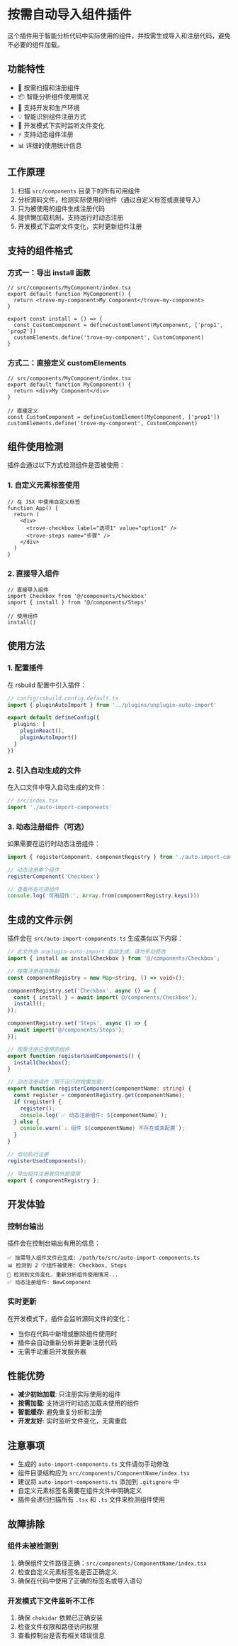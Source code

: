 # 按需自动导入组件插件

这个插件用于智能分析代码中实际使用的组件，并按需生成导入和注册代码，避免不必要的组件加载。

## 功能特性

- 🚀 按需扫描和注册组件
- 📦 智能分析组件使用情况
- 🔧 支持开发和生产环境
- 💡 智能识别组件注册方式
- 🔄 开发模式下实时监听文件变化
- ⚡ 支持动态组件注册
- 📊 详细的使用统计信息

## 工作原理

1. 扫描 `src/components` 目录下的所有可用组件
2. 分析源码文件，检测实际使用的组件（通过自定义标签或直接导入）
3. 只为被使用的组件生成注册代码
4. 提供懒加载机制，支持运行时动态注册
5. 开发模式下监听文件变化，实时更新组件注册

## 支持的组件格式

### 方式一：导出 install 函数

```tsx
// src/components/MyComponent/index.tsx
export default function MyComponent() {
  return <trove-my-component>My Component</trove-my-component>
}

export const install = () => {
  const CustomComponent = defineCustomElement(MyComponent, ['prop1', 'prop2'])
  customElements.define('trove-my-component', CustomComponent)
}
```

### 方式二：直接定义 customElements

```tsx
// src/components/MyComponent/index.tsx
export default function MyComponent() {
  return <div>My Component</div>
}

// 直接定义
const CustomComponent = defineCustomElement(MyComponent, ['prop1'])
customElements.define('trove-my-component', CustomComponent)
```

## 组件使用检测

插件会通过以下方式检测组件是否被使用：

### 1. 自定义元素标签使用

```tsx
// 在 JSX 中使用自定义标签
function App() {
  return (
    <div>
      <trove-checkbox label="选项1" value="option1" />
      <trove-steps name="步骤" />
    </div>
  )
}
```

### 2. 直接导入组件

```tsx
// 直接导入组件
import Checkbox from '@/components/Checkbox'
import { install } from '@/components/Steps'

// 使用组件
install()
```

## 使用方法

### 1. 配置插件

在 rsbuild 配置中引入插件：

```ts
// config/rsbuild.config.default.ts
import { pluginAutoImport } from '../plugins/unplugin-auto-import'

export default defineConfig({
  plugins: [
    pluginReact(),
    pluginAutoImport()
  ]
})
```

### 2. 引入自动生成的文件

在入口文件中导入自动生成的文件：

```ts
// src/index.tsx
import './auto-import-components'
```

### 3. 动态注册组件（可选）

如果需要在运行时动态注册组件：

```ts
import { registerComponent, componentRegistry } from './auto-import-components'

// 动态注册单个组件
registerComponent('Checkbox')

// 查看所有可用组件
console.log('可用组件:', Array.from(componentRegistry.keys()))
```

## 生成的文件示例

插件会在 `src/auto-import-components.ts` 生成类似以下内容：

```ts
// 此文件由 unplugin-auto-import 自动生成，请勿手动修改
import { install as installCheckbox } from '@/components/Checkbox';

// 按需注册组件映射
const componentRegistry = new Map<string, () => void>();

componentRegistry.set('Checkbox', async () => {
  const { install } = await import('@/components/Checkbox');
  install();
});

componentRegistry.set('Steps', async () => {
  await import('@/components/Steps');
});

// 按需注册已使用的组件
export function registerUsedComponents() {
  installCheckbox();
}

// 动态注册组件（用于运行时按需加载）
export function registerComponent(componentName: string) {
  const register = componentRegistry.get(componentName);
  if (register) {
    register();
    console.log(`✅ 动态注册组件: ${componentName}`);
  } else {
    console.warn(`⚠️ 组件 ${componentName} 不存在或未配置`);
  }
}

// 自动执行注册
registerUsedComponents();

// 导出组件注册表供外部使用
export { componentRegistry };
```

## 开发体验

### 控制台输出

插件会在控制台输出有用的信息：

```
✅ 按需导入组件文件已生成: /path/to/src/auto-import-components.ts
📊 检测到 2 个组件被使用: Checkbox, Steps
🔄 检测到文件变化，重新分析组件使用情况...
✅ 动态注册组件: NewComponent
```

### 实时更新

在开发模式下，插件会监听源码文件的变化：
- 当你在代码中新增或删除组件使用时
- 插件会自动重新分析并更新注册代码
- 无需手动重启开发服务器

## 性能优势

- **减少初始加载**: 只注册实际使用的组件
- **按需加载**: 支持运行时动态加载未使用的组件
- **智能缓存**: 避免重复分析和注册
- **开发友好**: 实时监听文件变化，无需重启

## 注意事项

- 生成的 `auto-import-components.ts` 文件请勿手动修改
- 组件目录结构应为 `src/components/ComponentName/index.tsx`
- 建议将 `auto-import-components.ts` 添加到 `.gitignore` 中
- 自定义元素标签名需要在组件文件中明确定义
- 插件会递归扫描所有 `.tsx` 和 `.ts` 文件来检测组件使用

## 故障排除

### 组件未被检测到

1. 确保组件文件路径正确：`src/components/ComponentName/index.tsx`
2. 检查自定义元素标签名是否正确定义
3. 确保在代码中使用了正确的标签名或导入语句

### 开发模式下文件监听不工作

1. 确保 `chokidar` 依赖已正确安装
2. 检查文件权限和路径访问权限
3. 查看控制台是否有相关错误信息